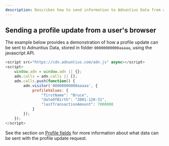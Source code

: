 ```yaml
---
description: Describes how to send information to Adnuntius Data from a user's browser
---
```


## Sending a profile update from a user's browser

The example below provides a demonstration of how a profile update can be sent to Adnuntius Data, stored in folder `00000000000aaaaa`, using the javascript API.

```javascript
<script src="https://cdn.adnuntius.com/adn.js" async></script>
<script>
    window.adn = window.adn || {};
    adn.calls = adn.calls || [];
    adn.calls.push(function() {
        adn.visitor('00000000000aaaaa', {
            profileValues: {
                "firstName": "Bruce",
                "dateOfBirth": "2001-120-31",
                "lastTransactionAmount": 7000000
            }
        });
    });
</script>
```

See the section on [Profile fields](fields.md) for more information about what data can be sent with the profile update request.

